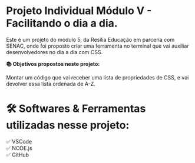 # Projeto Individual Módulo V - Facilitando o dia a dia. 

Este é um projeto do módulo 5, da Resilia Educação em parceria com SENAC, onde foi proposto criar uma ferramenta no terminal que vai auxiliar desenvolvedores no dia a dia com CSS.

<b> 📚 Objetivos propostos neste projeto: </b>

Montar um código que vai receber uma lista de propriedades de CSS, e vai devolver essa lista ordenada de A-Z.

# 🛠️ Softwares & Ferramentas utilizadas nesse projeto: 


✅ VSCode
<br>
✅ NODE.js
<br>
✅ GitHub
<br>
